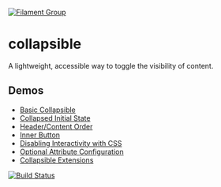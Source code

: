 [![Filament Group](http://filamentgroup.com/images/fg-logo-positive-sm-crop.png) ](http://www.filamentgroup.com/)


# collapsible

A lightweight, accessible way to toggle the visibility of content.


## Demos

<ul class="docs">
  <li><a href="http://filamentgroup.github.io/collapsible//demo/index.html#basic">Basic Collapsible</a></li>
  <li><a href="http://filamentgroup.github.io/collapsible//demo/index.html#initial-state">Collapsed Initial State</a></li>
  <li><a href="http://filamentgroup.github.io/collapsible//demo/index.html#order">Header/Content Order</a></li>
  <li><a href="http://filamentgroup.github.io/collapsible//demo/index.html#inner-button">Inner Button</a></li>
  <li><a href="http://filamentgroup.github.io/collapsible//demo/index.html#interactivity">Disabling Interactivity with CSS</a></li>
  <li><a href="http://filamentgroup.github.io/collapsible//demo/index.html#attributes">Optional Attribute Configuration</a></li>
  <li><a href="http://filamentgroup.github.io/collapsible//demo/index.html#extensions">Collapsible Extensions</a></li>
</ul>



[![Build Status](https://travis-ci.org/filamentgroup/dialog.svg)](https://travis-ci.org/filamentgroup/dialog)
